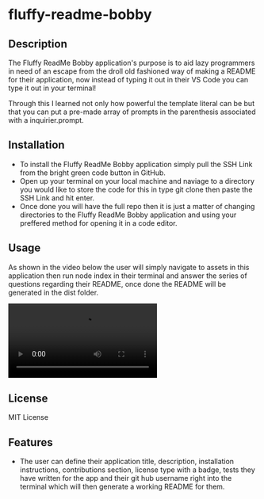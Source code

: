 # fluffy-readme-bobby

## Description

The Fluffy ReadMe Bobby application's purpose is to aid lazy programmers in need of an escape from the droll old fashioned way of making a README for their application, now instead of typing it out in their VS Code you can type it out in your terminal!

Through this I learned not only how powerful the template literal can be but that you can put a pre-made array of prompts in the parenthesis associated with a inquirier.prompt.


## Installation

- To install the Fluffy ReadMe Bobby application simply pull the SSH Link from the bright green code button in GitHub.
- Open up your terminal on your local machine and naviage to a directory you would like to store the code for this in type git clone then paste the SSH Link and hit enter.
- Once done you will have the full repo then it is just a matter of changing directories to the Fluffy ReadMe Bobby application and using your preffered method for opening it in a code editor.

## Usage

As shown in the video below the user will simply navigate to assets in this application then run node index in their terminal and answer the series of questions regarding their README, once done the README will be generated in the dist folder.

![](develop/assets/pic/vids/githubrepotest.webm)

## License

MIT License

## Features

- The user can define their application title, description, installation instructions, contributions section, license type with a badge, tests they have written for the app and their git hub username right into the terminal which will then generate a working README for them.